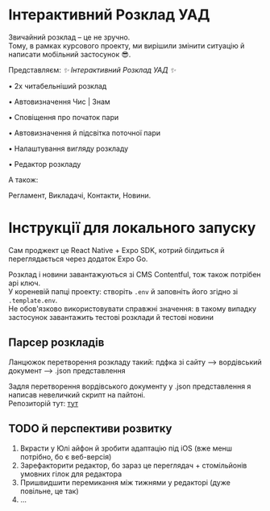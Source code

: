 # Інтерактивний Розклад УАД

Звичайний розклад – це не зручно.<br>
Тому, в рамках курсового проекту, ми вирішили змінити ситуацію й написати мобільний застосунок 😎.

Представляєм:
*✨ Інтерактивний Розклад УАД ✨*

• 2х читабельніший розклад

• Автовизначення Чис | Знам

• Сповіщення про початок пари

• Автовизначення й підсвітка поточної пари

• Налаштування вигляду розкладу

• Редактор розкладу 

А також:

Регламент, Викладачі, Контакти, Новини.

# Інструкції для локального запуску
Сам проджект це React Native + Expo SDK, котрий білдиться й переглядається через додаток Expo Go.

Розклад і новини завантажуються зі CMS Contentful, тож також потрібен api ключ.<br>
У кореневій папці проекту: створіть `.env` й заповніть його згідно зі `.template.env`.<br>Не обов'язково використовувати справжні значення: в такому випадку застосунок завантажить тестові розклади й тестові новини

## Парсер розкладів
Ланцюжок перетворення розкладу такий: пдфка зі сайту --> вордівський документ --> .json представлення

Задля перетворення вордівського документу у .json представлення я написав невеличкий скрипт на пайтоні. <br>
Репозиторій тут: [тут](https://github.com/Seagullie/ParseSchedules)

## TODO й перспективи розвитку
1. Вкрасти у Юлі айфон й зробити адаптацію під iOS (вже менш потрібно, бо є веб-версія)
2. Зарефакторити редактор, бо зараз це переглядач + стомільйонів умовних гілок для редактора
3. Пришвидшити перемикання між тижнями у редакторі (дуже повільне, це так)
4. ...
